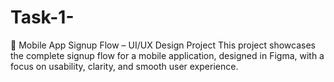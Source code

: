 # Task-1-
📱 Mobile App Signup Flow – UI/UX Design Project This project showcases the complete signup flow for a mobile application, designed in Figma, with a focus on usability, clarity, and smooth user experience. 
